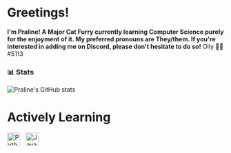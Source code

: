 # Greetings!

**I'm Praline! A Major Cat Furry currently learning Computer Science purely for the enjoyment of it. My preferred pronouns are They/them. If you're interested in adding me on Discord, please don't hesitate to do so!**
Olly 🌿🐛#5113

### 📊 Stats

![Praline's GitHub stats](https://github-readme-stats.vercel.app/api?username=Pralineee&show_icons=true&theme=radical)

<!-- ![GitHub Streak](https://streak-stats.demolab.com?user=Pralineee&theme=radical&border_radius=4.5) -->

# Actively Learning

<img align="left" alt="Python" width="30px" style="padding-right:10px;" src="https://cdn.jsdelivr.net/gh/devicons/devicon/icons/python/python-plain.svg" />
<img align="left" alt="JavaScript" width="30px" style="padding-right:10px;" src="https://cdn.jsdelivr.net/gh/devicons/devicon/icons/javascript/javascript-plain.svg" />
